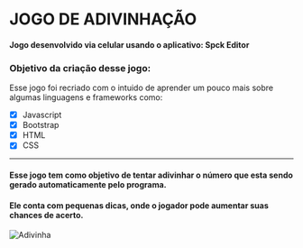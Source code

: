 # JOGO DE ADIVINHAÇÃO
#### Jogo desenvolvido via celular usando o aplicativo: Spck Editor

### Objetivo da criação desse jogo:

Esse jogo foi recriado com o intuido de aprender um pouco mais sobre algumas linguagens e frameworks como:

- [x] Javascript
- [x] Bootstrap
- [x] HTML
- [x] CSS

---

#### Esse jogo tem como objetivo de tentar adivinhar o número que esta sendo gerado automaticamente pelo programa.
#### Ele conta com pequenas dicas, onde o jogador pode aumentar suas chances de acerto.

![Adivinha](https://static3.tcdn.com.br/img/img_prod/460977/mousepad_bloco_interrogacao_super_mario_bros_33389_1_20180925184004.jpg)
